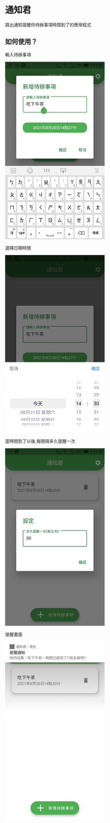 # 通知君

跳出通知提醒你待辦事項時間到了的應用程式

## 如何使用？
 輸入待辦事項
 
 
![image](https://github.com/p147123456/MrNotification/blob/main/resources/%E6%96%B0%E5%A2%9E%E5%BE%85%E8%BE%A6%E4%BA%8B%E9%A0%85.jpg)

 選擇日期時間
 
 
![image](https://github.com/p147123456/MrNotification/blob/main/resources/%E9%81%B8%E6%93%87%E6%99%82%E9%96%93.jpg)

 當時間到了以後,每間隔多久提醒一次
 
 
![image](https://github.com/p147123456/MrNotification/blob/main/resources/%E8%A8%AD%E5%AE%9A.jpg)

 提醒畫面
 
 
![image](https://github.com/p147123456/MrNotification/blob/main/resources/%E9%80%9A%E7%9F%A5%E7%95%AB%E9%9D%A2.jpg)
